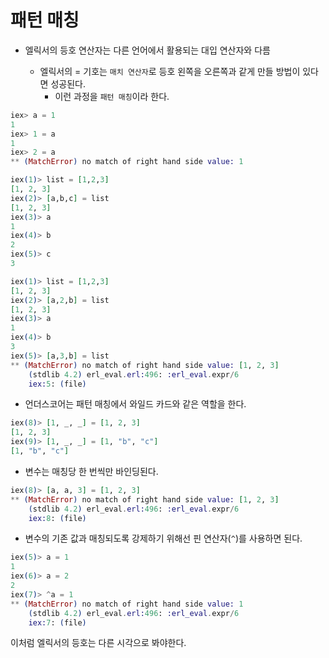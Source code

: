 # 패턴 매칭

- 엘릭서의 등호 연산자는 다른 언어에서 활용되는 대입 연산자와 다름

  - 엘릭서의 = 기호는 `매치 연산자`로 등호 왼쪽을 오른쪽과 같게 만들 방법이 있다면 성공된다.
    - 이런 과정을 `패턴 매칭`이라 한다.

```elixir
iex> a = 1
1
iex> 1 = a
1
iex> 2 = a
** (MatchError) no match of right hand side value: 1

iex(1)> list = [1,2,3]
[1, 2, 3]
iex(2)> [a,b,c] = list
[1, 2, 3]
iex(3)> a
1
iex(4)> b
2
iex(5)> c
3

iex(1)> list = [1,2,3]
[1, 2, 3]
iex(2)> [a,2,b] = list
[1, 2, 3]
iex(3)> a
1
iex(4)> b
3
iex(5)> [a,3,b] = list
** (MatchError) no match of right hand side value: [1, 2, 3]
    (stdlib 4.2) erl_eval.erl:496: :erl_eval.expr/6
    iex:5: (file)
```

- 언더스코어는 패턴 매칭에서 와일드 카드와 같은 역할을 한다.

```elixir
iex(8)> [1, _, _] = [1, 2, 3]
[1, 2, 3]
iex(9)> [1, _, _] = [1, "b", "c"]
[1, "b", "c"]
```

- 변수는 매칭당 한 번씩만 바인딩된다.

```elixir
iex(8)> [a, a, 3] = [1, 2, 3]
** (MatchError) no match of right hand side value: [1, 2, 3]
    (stdlib 4.2) erl_eval.erl:496: :erl_eval.expr/6
    iex:8: (file)
```

- 변수의 기존 값과 매칭되도록 강제하기 위해선 핀 연산자(`^`)를 사용하면 된다.

```elixir
iex(5)> a = 1
1
iex(6)> a = 2
2
iex(7)> ^a = 1
** (MatchError) no match of right hand side value: 1
    (stdlib 4.2) erl_eval.erl:496: :erl_eval.expr/6
    iex:7: (file)
```

이처럼 엘릭서의 등호는 다른 시각으로 봐야한다.
